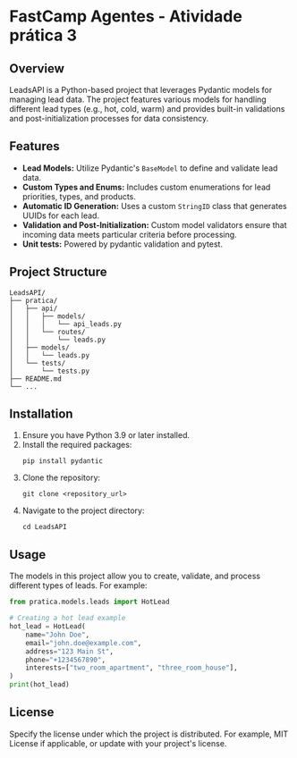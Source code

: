 # FastCamp Agentes - Atividade prática 3 

## Overview

LeadsAPI is a Python-based project that leverages Pydantic models for managing lead data. The project features various models for handling different lead types (e.g., hot, cold, warm) and provides built-in validations and post-initialization processes for data consistency.

## Features

- **Lead Models:** Utilize Pydantic's `BaseModel` to define and validate lead data.
- **Custom Types and Enums:** Includes custom enumerations for lead priorities, types, and products.
- **Automatic ID Generation:** Uses a custom `StringID` class that generates UUIDs for each lead.
- **Validation and Post-Initialization:** Custom model validators ensure that incoming data meets particular criteria before processing.
- **Unit tests:** Powered by pydantic validation and pytest.

## Project Structure

```
LeadsAPI/
├── pratica/
│   ├── api/
│   │   ├── models/
│   │   │   └── api_leads.py
│   │   └── routes/
│   │       └── leads.py
│   ├── models/
│   │   └── leads.py
│   └── tests/
│       └── tests.py
├── README.md
└── ...
```

## Installation

1. Ensure you have Python 3.9 or later installed.
2. Install the required packages:
   ```
   pip install pydantic
   ```
3. Clone the repository:
   ```
   git clone <repository_url>
   ```
4. Navigate to the project directory:
   ```
   cd LeadsAPI
   ```

## Usage

The models in this project allow you to create, validate, and process different types of leads. For example:
```python
from pratica.models.leads import HotLead

# Creating a hot lead example
hot_lead = HotLead(
    name="John Doe",
    email="john.doe@example.com",
    address="123 Main St",
    phone="+1234567890",
    interests=["two_room_apartment", "three_room_house"],
)
print(hot_lead)
```

## License

Specify the license under which the project is distributed. For example, MIT License if applicable, or update with your project's license.
